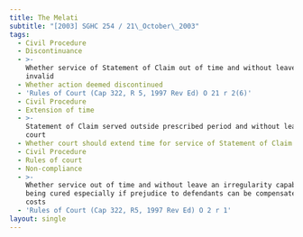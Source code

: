 ```yaml
---
title: The Melati
subtitle: "[2003] SGHC 254 / 21\_October\_2003"
tags:
  - Civil Procedure
  - Discontinuance
  - >-
    Whether service of Statement of Claim out of time and without leave of court
    invalid
  - Whether action deemed discontinued
  - 'Rules of Court (Cap 322, R 5, 1997 Rev Ed) O 21 r 2(6)'
  - Civil Procedure
  - Extension of time
  - >-
    Statement of Claim served outside prescribed period and without leave of
    court
  - Whether court should extend time for service of Statement of Claim
  - Civil Procedure
  - Rules of court
  - Non-compliance
  - >-
    Whether service out of time and without leave an irregularity capable of
    being cured especially if prejudice to defendants can be compensated by
    costs
  - 'Rules of Court (Cap 322, R5, 1997 Rev Ed) O 2 r 1'
layout: single
---
```


